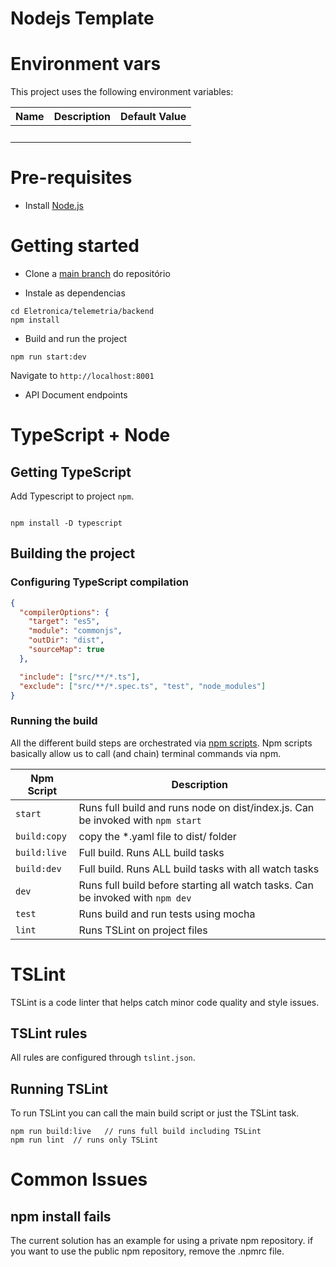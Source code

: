 # Nodejs Template

# Environment vars

This project uses the following environment variables:

| Name | Description | Default Value |
| ---- | ----------- | ------------- |
|      |             |               |

# Pre-requisites

- Install [Node.js](https://nodejs.org/en)

# Getting started

- Clone a [main branch](https://github.com/MudRunnerBaja/Eletronica) do repositório

- Instale as dependencias

```
cd Eletronica/telemetria/backend
npm install
```

- Build and run the project

```
npm run start:dev
```

Navigate to `http://localhost:8001`

- API Document endpoints

# TypeScript + Node

## Getting TypeScript

Add Typescript to project `npm`.

```

npm install -D typescript

```

## Building the project

### Configuring TypeScript compilation

```json
{
  "compilerOptions": {
    "target": "es5",
    "module": "commonjs",
    "outDir": "dist",
    "sourceMap": true
  },

  "include": ["src/**/*.ts"],
  "exclude": ["src/**/*.spec.ts", "test", "node_modules"]
}
```

### Running the build

All the different build steps are orchestrated via [npm scripts](https://docs.npmjs.com/misc/scripts).
Npm scripts basically allow us to call (and chain) terminal commands via npm.

| Npm Script   | Description                                                                     |
| ------------ | ------------------------------------------------------------------------------- |
| `start`      | Runs full build and runs node on dist/index.js. Can be invoked with `npm start` |
| `build:copy` | copy the \*.yaml file to dist/ folder                                           |
| `build:live` | Full build. Runs ALL build tasks                                                |
| `build:dev`  | Full build. Runs ALL build tasks with all watch tasks                           |
| `dev`        | Runs full build before starting all watch tasks. Can be invoked with `npm dev`  |
| `test`       | Runs build and run tests using mocha                                            |
| `lint`       | Runs TSLint on project files                                                    |

# TSLint

TSLint is a code linter that helps catch minor code quality and style issues.

## TSLint rules

All rules are configured through `tslint.json`.

## Running TSLint

To run TSLint you can call the main build script or just the TSLint task.

```
npm run build:live   // runs full build including TSLint
npm run lint  // runs only TSLint
```

# Common Issues

## npm install fails

The current solution has an example for using a private npm repository. if you want to use the public npm repository, remove the .npmrc file.
